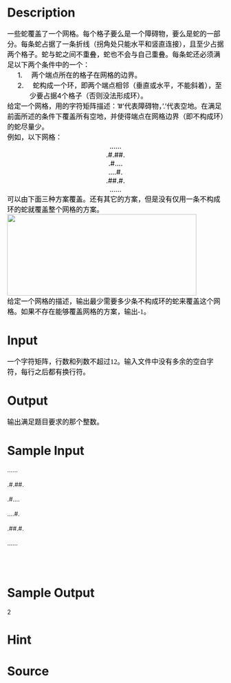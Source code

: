 
# Description

<div class="content"><div><span style="font-size: medium"><span style="color: black">一些蛇覆盖了一个网格。每个格子要么是一个障碍物，要么是蛇的一部分。每条蛇占据了一条折线（拐角处只能水平和竖直连接），且至少占据两个格子。蛇与蛇之间不重叠，蛇也不会与自己重叠。每条蛇还必须满足以下两个条件中的一个：</span></span></div>
<div style="margin: 0cm 0cm 0pt 39pt; text-indent: -21pt"><span style="font-size: medium"><span style="color: black">1.<span style="font: 7pt &#39;Times New Roman&#39;">         </span></span><span style="color: black">两个端点所在的格子在网格的边界。</span></span></div>
<div style="margin: 0cm 0cm 0pt 39pt; text-indent: -21pt"><span style="font-size: medium"><span style="color: black">2.<span style="font: 7pt &#39;Times New Roman&#39;">         </span></span><span style="color: black">蛇构成一个环，即两个端点相邻（垂直或水平，不能斜着），至少要占据</span><span style="color: black">4</span><span style="color: black">个格子（否则没法形成环）。</span></span></div>
<div><span style="font-size: medium"><span style="color: black">给定一个网格，用</span><span style="color: black">的字符矩阵描述：</span><span style="color: black">’#’</span><span style="color: black">代表障碍物，</span><span style="color: black">’.’</span><span style="color: black">代表空地。在满足前面所述的条件下覆盖所有空地，并使得端点在网格边界（即不构成环）的蛇尽量少。</span></span></div>
<div><span style="font-size: medium"><span style="color: black">例如，以下网格：</span></span></div>
<div align="center"><span style="font-size: medium"><span style="color: black">......</span></span></div>
<div align="center"><span style="font-size: medium"><span style="color: black">.#.##.</span></span></div>
<div align="center"><span style="font-size: medium"><span style="color: black">.#....</span></span></div>
<div align="center"><span style="font-size: medium"><span style="color: black">....#.</span></span></div>
<div align="center"><span style="font-size: medium"><span style="color: black">.##.#.</span></span></div>
<div align="center"><span style="font-size: medium"><span style="color: black">......</span></span></div>
<div><span style="font-size: medium"><span style="color: black">可以由下面三种方案覆盖。还有其它的方案，但是没有仅用一条不构成环的蛇就覆盖整个网格的方案。</span></span></div>
<div></div>
<div><span style="font-size: medium"><span style="color: black"><img height="189" width="440" alt="" src="source/bzoj/2379/img/aHR0cHM6Ly9seWRzeS5jb20vSnVkZ2VPbmxpbmUvdXBsb2FkLzIwMTMwMy8xMSgyKS5qcGc=.jpg"/></span></span></div>
<div></div>
<div></div>
<div><span style="font-size: medium"><span style="color: black">
<p class="MsoNormal" style="margin: 0cm 0cm 0pt"><font size="3"><span style="color: black; font-family: 宋体; mso-ascii-font-family: &#39;Times New Roman&#39;; mso-hansi-font-family: &#39;Times New Roman&#39;">给定一个网格的描述，输出最少需要多少条不构成环的蛇来覆盖这个网格。如果不存在能够覆盖网格的方案，输出</span><span lang="EN-US" style="color: black; font-family: Consolas; mso-bidi-font-family: Consolas">-1</span><span style="color: black; font-family: 宋体; mso-ascii-font-family: &#39;Times New Roman&#39;; mso-hansi-font-family: &#39;Times New Roman&#39;">。</span><span lang="EN-US" style="color: black"><o:p></o:p></span></font></p>
</span></span></div></div>

# Input

<div class="content"><p class="MsoNormal" style="margin: 0cm 0cm 0pt"><font size="3"><span style="color: black; font-family: 宋体; mso-ascii-font-family: &#39;Times New Roman&#39;; mso-hansi-font-family: &#39;Times New Roman&#39;">一个字符矩阵，行数和列数不超过</span><span lang="EN-US" style="color: black"><font face="Times New Roman">12</font></span><span style="color: black; font-family: 宋体; mso-ascii-font-family: &#39;Times New Roman&#39;; mso-hansi-font-family: &#39;Times New Roman&#39;">。输入文件中没有多余的空白字符，每行之后都有换行符。</span><span lang="EN-US" style="color: black"><o:p></o:p></span></font></p>
<p class="MsoNormal" style="margin: 0cm 0cm 0pt"><span lang="EN-US" style="font-size: 12pt; color: black"><o:p></o:p></span></p></div>

# Output

<div class="content"><p class="MsoNormal" style="margin: 0cm 0cm 0pt"><font size="3"><span style="color: black; font-family: 宋体; mso-ascii-font-family: &#39;Times New Roman&#39;; mso-hansi-font-family: &#39;Times New Roman&#39;">输出满足题目要求的那个整数。</span><span lang="EN-US" style="color: black"><o:p></o:p></span></font></p>
<p class="MsoNormal" style="margin: 0cm 0cm 0pt"><span lang="EN-US" style="font-size: 12pt; color: black"><o:p></o:p></span></p></div>

# Sample Input

<div class="content"><span class="sampledata">......<br/>
<br/>
.#.##.<br/>
<br/>
.#....<br/>
<br/>
....#.<br/>
<br/>
.##.#.<br/>
<br/>
......<br/>
<br/>
<br/>
 <br/>
</span></div>

# Sample Output

<div class="content"><span class="sampledata">2<br/>
</span></div>

# Hint

<div class="content"><p></p></div>

# Source

<div class="content"><p><a href="problemset.php?search="></a></p></div>

